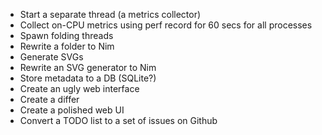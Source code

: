 * Start a separate thread (a metrics collector)
* Collect on-CPU metrics using perf record for 60 secs for all processes
* Spawn folding threads
* Rewrite a folder to Nim
* Generate SVGs
* Rewrite an SVG generator to Nim
* Store metadata to a DB (SQLite?)
* Create an ugly web interface
* Create a differ
* Create a polished web UI
* Convert a TODO list to a set of issues on Github
